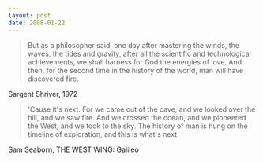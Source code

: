 ```yaml
---
layout: post
date: 2008-01-22
--- 
```


>But as a philosopher said, one day after mastering the winds, the waves, the tides and gravity, after all the scientific and technological achievements, we shall harness for God the energies of love. And then, for the second time in the history of the world, man will have discovered fire.

Sargent Shriver, 1972

>'Cause it's next. For we came out of the cave, and we looked over the hill, and we saw fire. And we crossed the ocean, and we pioneered the West, and we took to the sky. The history of man is hung on the timeline of exploration, and this is what's next.

Sam Seaborn, THE WEST WING: Galileo
